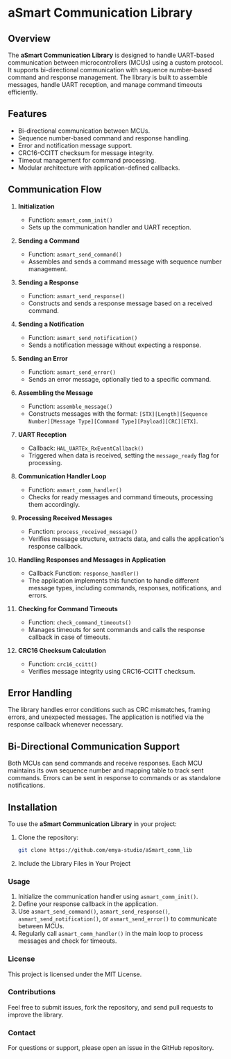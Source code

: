 # aSmart Communication Library

## Overview
The **aSmart Communication Library** is designed to handle UART-based communication between microcontrollers (MCUs) using a custom protocol. It supports bi-directional communication with sequence number-based command and response management. The library is built to assemble messages, handle UART reception, and manage command timeouts efficiently.

## Features
- Bi-directional communication between MCUs.
- Sequence number-based command and response handling.
- Error and notification message support.
- CRC16-CCITT checksum for message integrity.
- Timeout management for command processing.
- Modular architecture with application-defined callbacks.

## Communication Flow
1. **Initialization**
   - Function: `asmart_comm_init()`
   - Sets up the communication handler and UART reception.

2. **Sending a Command**
   - Function: `asmart_send_command()`
   - Assembles and sends a command message with sequence number management.

3. **Sending a Response**
   - Function: `asmart_send_response()`
   - Constructs and sends a response message based on a received command.

4. **Sending a Notification**
   - Function: `asmart_send_notification()`
   - Sends a notification message without expecting a response.

5. **Sending an Error**
   - Function: `asmart_send_error()`
   - Sends an error message, optionally tied to a specific command.

6. **Assembling the Message**
   - Function: `assemble_message()`
   - Constructs messages with the format: `[STX][Length][Sequence Number][Message Type][Command Type][Payload][CRC][ETX]`.

7. **UART Reception**
   - Callback: `HAL_UARTEx_RxEventCallback()`
   - Triggered when data is received, setting the `message_ready` flag for processing.

8. **Communication Handler Loop**
   - Function: `asmart_comm_handler()`
   - Checks for ready messages and command timeouts, processing them accordingly.

9. **Processing Received Messages**
   - Function: `process_received_message()`
   - Verifies message structure, extracts data, and calls the application's response callback.

10. **Handling Responses and Messages in Application**
    - Callback Function: `response_handler()`
    - The application implements this function to handle different message types, including commands, responses, notifications, and errors.

11. **Checking for Command Timeouts**
    - Function: `check_command_timeouts()`
    - Manages timeouts for sent commands and calls the response callback in case of timeouts.

12. **CRC16 Checksum Calculation**
    - Function: `crc16_ccitt()`
    - Verifies message integrity using CRC16-CCITT checksum.

## Error Handling
The library handles error conditions such as CRC mismatches, framing errors, and unexpected messages. The application is notified via the response callback whenever necessary.

## Bi-Directional Communication Support
Both MCUs can send commands and receive responses. Each MCU maintains its own sequence number and mapping table to track sent commands. Errors can be sent in response to commands or as standalone notifications.

## Installation
To use the **aSmart Communication Library** in your project:
1. Clone the repository:
   ```bash
   git clone https://github.com/emya-studio/aSmart_comm_lib
2. Include the Library Files in Your Project

### Usage
1. Initialize the communication handler using `asmart_comm_init()`.
2. Define your response callback in the application.
3. Use `asmart_send_command()`, `asmart_send_response()`, `asmart_send_notification()`, or `asmart_send_error()` to communicate between MCUs.
4. Regularly call `asmart_comm_handler()` in the main loop to process messages and check for timeouts.

### License
This project is licensed under the MIT License.

### Contributions
Feel free to submit issues, fork the repository, and send pull requests to improve the library.

### Contact
For questions or support, please open an issue in the GitHub repository.

